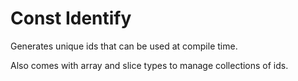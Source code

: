 # Const Identify

Generates unique ids that can be used at compile time.

Also comes with array and slice types to manage collections of ids.
